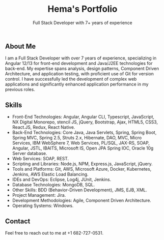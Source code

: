 <!DOCTYPE html>
<html lang="en">
<head>
    <meta charset="UTF-8">
    <meta name="viewport" content="width=device-width, initial-scale=1.0">
    <title>Hema's Portfolio</title>
    <link rel="stylesheet" href="style.css">
</head>
<body>
    <header>
        <h1>Hema's Portfolio</h1>
        <p>Full Stack Developer with 7+ years of experience</p>
    </header>
    <section id="about">
        <h2>About Me</h2>
        <p>I am a Full Stack Developer with over 7 years of experience, specializing in Angular 12/13 for front-end development and Java/J2EE technologies for back-end. My expertise spans analysis, design patterns, Component Driven Architecture, and application testing, with proficient use of Git for version control. I have successfully led the development of complex web applications and significantly enhanced application performance in my previous roles.</p>
    </section>
    <section id="skills">
        <h2>Skills</h2>
        <ul>
            <li>Front-End Technologies: Angular, Angular CLI, Typescript, JavaScript, NX Digital Monorepo, stencil JS, jQuery, Bootstrap, Ajax, HTML5, CSS3, React.JS, Redux, React Native.</li>
            <li>Back-End Technologies: Core Java, Java Servlets, Spring, Spring Boot, Spring MVC, Spring 2.5, Struts 2.x, Hibernate, DAO, MVC, Micro Services, IBM WebSphere 7, Web Services, PL/SQL, JAX-RS, SOAP, Angular, JSTL, IBAITS, Microsoft IS, Open JPA Spring IOC, Oracle 10g Server database.</li>
            <li>Web Services: SOAP, REST.</li>
            <li>Scripting and Libraries: Node.js, NPM, Express.js, JavaScript, jQuery.</li>
            <li>Tools and Platforms: Git, AWS, Microsoft Azure, Docker, Kubernetes, Jenkins, AWS Elastic Load Balancing.</li>
            <li>IDEs and DevOps: Eclipse, Log4j, JUnit, Jenkins.</li>
            <li>Database Technologies: MongoDB, SQL.</li>
            <li>Other Skills: BDD (Behavior-Driven Development), JMS, EJB, XML.</li>
            <li>Project Management: Jira.</li>
            <li>Development Methodologies: Agile, Component Driven Architecture.</li>
            <li>Operating Systems: Windows.</li>
        </ul>
    </section>
    <section id="contact">
        <h2>Contact</h2>
        <p>Feel free to reach out to me at +1 682-727-0531.</p>
    </section>
</body>
</html>
